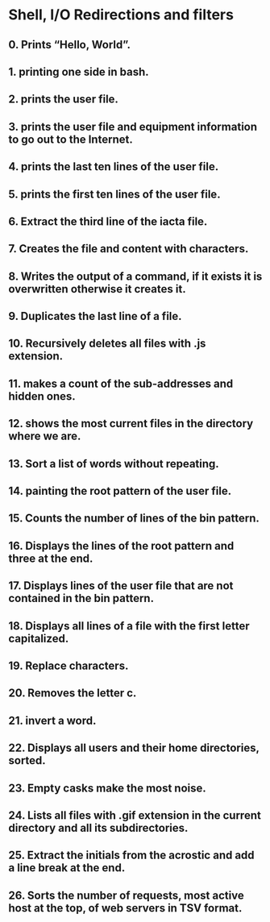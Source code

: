 # Shell, I/O Redirections and filters
## 0. Prints “Hello, World”.
## 1. printing one side in bash.
## 2. prints the user file.
## 3. prints the user file and equipment information to go out to the Internet.
## 4. prints the last ten lines of the user file.
## 5. prints the first ten lines of the user file.
## 6. Extract the third line of the iacta file.
## 7. Creates the file and content with characters.
## 8. Writes the output of a command, if it exists it is overwritten otherwise it creates it.
## 9. Duplicates the last line of a file.
## 10. Recursively deletes all files with .js extension.
## 11. makes a count of the sub-addresses and hidden ones.
## 12. shows the most current files in the directory where we are.
## 13. Sort a list of words without repeating.
## 14. painting the root pattern of the user file.
## 15. Counts the number of lines of the bin pattern.
## 16. Displays the lines of the root pattern and three at the end.
## 17. Displays lines of the user file that are not contained in the bin pattern.
## 18. Displays all lines of a file with the first letter capitalized.
## 19. Replace characters.
## 20. Removes the letter c.
## 21. invert a word.
## 22. Displays all users and their home directories, sorted.
## 23. Empty casks make the most noise.
## 24. Lists all files with .gif extension in the current directory and all its subdirectories. 
## 25. Extract the initials from the acrostic and add a line break at the end.
## 26. Sorts the number of requests, most active host at the top, of web servers in TSV format.
